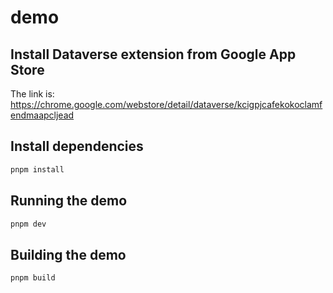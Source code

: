 # demo

## Install Dataverse extension from Google App Store

The link is:
<a href="https://chrome.google.com/webstore/detail/dataverse/kcigpjcafekokoclamfendmaapcljead" target="_blank">https://chrome.google.com/webstore/detail/dataverse/kcigpjcafekokoclamfendmaapcljead</a>

## Install dependencies

```bash
pnpm install
```

## Running the demo

```bash
pnpm dev
```

## Building the demo

```bash
pnpm build
```
